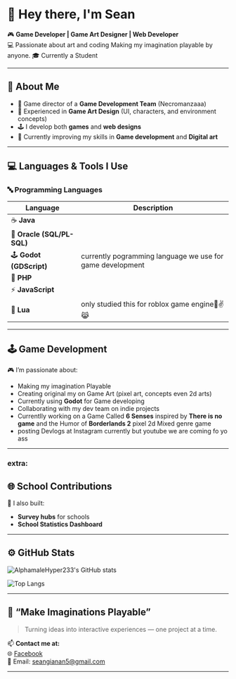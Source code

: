 # 👋 Hey there, I'm **Sean**

🎮 **Game Developer | Game Art Designer | Web Developer**  
💻 Passionate about art and coding Making my imagination playable by anyone.
🎓 Currently a Student

---

## 🧩 About Me
- 🧠 Game director of a **Game Development Team** (Necromanzaaa)  
- 🎨 Experienced in **Game Art Design** (UI, characters, and environment concepts)  
- 🕹️ I develop both **games** and **web designs**  
- 🌱 Currently improving my skills in **Game development** and **Digital art**  

---

## 💻 Languages & Tools I Use

### 🔤 Programming Languages
| Language | Description |
|-----------|--------------|
| ☕ **Java** 
| 🧱 **Oracle (SQL/PL-SQL)** 
| 🕹️ **Godot (GDScript)** | currently pogramming language we use for game development |
| 🐘 **PHP** 
| ⚡ **JavaScript** 
| 🧩 **Lua** | only studied this for roblox game engine🥀✌️😹 |

---

## 🕹️ Game Development
🎮 I’m passionate about:
- Making my imagination Playable
- Creating original my on Game Art (pixel art, concepts even 2d arts)
- Currently using **Godot** for Game developing
- Collaborating with my dev team on indie projects
- Currentlly working on a Game Called **6 Senses** inspired by **There is no game** and the Humor of **Borderlands 2**
pixel 2d Mixed genre game
- posting Devlogs at Instagram currently but youtube we are coming fo yo ass

---

### extra:
## 🌐 School Contributions
🧭 I also built:
- **Survey hubs** for schools
- **School Statistics Dashboard**  

---

## ⚙️ GitHub Stats
![AlphamaleHyper233's GitHub stats](https://github-readme-stats.vercel.app/api?username=alphamaleHyper233&show_icons=true&theme=dark)

![Top Langs](https://github-readme-stats.vercel.app/api/top-langs/?username=alphamaleHyper233&layout=compact&theme=dark)

---

## 🎨 “Make Imaginations Playable”
> Turning ideas into interactive experiences — one project at a time.  

📫 **Contact me at:**  
🌐 [Facebook](https://www.facebook.com/sean.gianan.37/)  
📧 Email: seangianan5@gmail.com

---
